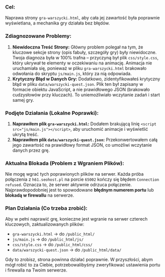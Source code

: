 ### Cel:
Naprawa strony `gra-warszycki.html`, aby cała jej zawartość była poprawnie wyświetlana, a mechanika gry działała bez błędów.

### Zdiagnozowane Problemy:
1.  **Niewidoczna Treść Strony:** Główny problem polegał na tym, że kluczowe sekcje strony (opis fabuły, szczegóły gry) były niewidoczne. Twoja diagnoza była w 100% trafna – przyczyną był plik `css/style.css`, który ukrywał te elementy w oczekiwaniu na animację. Animacja nie uruchamiała się, ponieważ w pliku `gra-warszycki.html` brakowało odwołania do skryptu `js/main.js`, który za nią odpowiada.
2.  **Krytyczny Błąd w Danych Gry:** Dodatkowo, zidentyfikowałeś krytyczny błąd w pliku `data/warszycki-quest.json`. Plik ten był zapisany w formacie obiektu JavaScript, a nie prawidłowego JSON (brakowało cudzysłowów przy kluczach). To uniemożliwiało wczytanie zadań i start samej gry.

### Podjęte Działania (Lokalne Poprawki):
1.  **Naprawiłem plik `gra-warszycki.html`:** Dodałem brakującą linię `<script src="js/main.js"></script>`, aby uruchomić animacje i wyświetlić ukrytą treść.
2.  **Naprawiłem plik `data/warszycki-quest.json`:** Przekonwertowałem całą jego zawartość na prawidłowy format JSON, co umożliwi wczytanie danych przez grę.

### Aktualna Blokada (Problem z Wgraniem Plików):
Nie mogę wgrać tych poprawionych plików na serwer. Każda próba połączenia z `h61.seohost.pl` na porcie `65002` kończy się błędem `Connection refused`. Oznacza to, że serwer aktywnie odrzuca połączenie. Najprawdopodobniej jest to spowodowane **błędnym numerem portu** lub **blokadą w firewallu** na serwerze.

### Plan Działania (Co trzeba zrobić):
Aby w pełni naprawić grę, konieczne jest wgranie na serwer czterech kluczowych, zaktualizowanych plików:
*   `gra-warszycki.html` -> do `/public_html/`
*   `js/main.js` -> do `/public_html/js/`
*   `css/style.css` -> do `/public_html/css/`
*   `data/warszycki-quest.json` -> do `/public_html/data/`

Gdy to zrobisz, strona powinna działać poprawnie. W przyszłości, abym mógł robić to za Ciebie, potrzebowalibyśmy zweryfikować ustawienia portu i firewalla na Twoim serwerze.